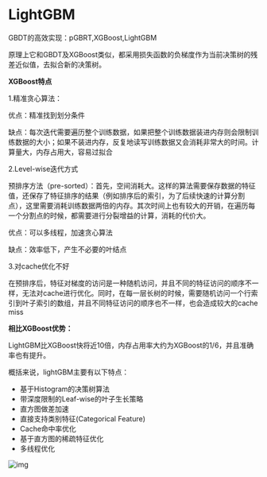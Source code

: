# LightGBM

GBDT的高效实现：pGBRT,XGBoost,LightGBM

原理上它和GBDT及XGBoost类似，都采用损失函数的负梯度作为当前决策树的残差近似值，去拟合新的决策树。

**XGBoost特点**

1.精准贪心算法：

优点：精准找到划分条件

缺点：每次迭代需要遍历整个训练数据，如果把整个训练数据装进内存则会限制训练数据的大小；如果不装进内存，反复地读写训练数据又会消耗非常大的时间。计算量大，内存占用大，容易过拟合

2.Level-wise迭代方式

预排序方法（pre-sorted）：首先，空间消耗大。这样的算法需要保存数据的特征值，还保存了特征排序的结果（例如排序后的索引，为了后续快速的计算分割点），这里需要消耗训练数据两倍的内存。其次时间上也有较大的开销，在遍历每一个分割点的时候，都需要进行分裂增益的计算，消耗的代价大。

优点：可以多线程，加速贪心算法

缺点：效率低下，产生不必要的叶结点

3.对cache优化不好

在预排序后，特征对梯度的访问是一种随机访问，并且不同的特征访问的顺序不一样，无法对cache进行优化。同时，在每一层长树的时候，需要随机访问一个行索引到叶子索引的数组，并且不同特征访问的顺序也不一样，也会造成较大的cache miss

**相比XGBoost优势：**

LightGBM比XGBoost快将近10倍，内存占用率大约为XGBoost的1/6，并且准确率也有提升。

概括来说，lightGBM主要有以下特点：

- 基于Histogram的决策树算法
- 带深度限制的Leaf-wise的叶子生长策略
- 直方图做差加速
- 直接支持类别特征(Categorical Feature)
- Cache命中率优化
- 基于直方图的稀疏特征优化
- 多线程优化

![img](https://gitee.com/karlhan/picgo/raw/master/img//lightgbm.png)



























